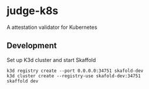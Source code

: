 # judge-k8s

A attestation validator for Kubernetes

## Development

Set up K3d cluster and start Skaffold

```
k3d registry create --port 0.0.0.0:34751 skafold-dev
k3d cluster create --registry-use skafold-dev:34751
skaffold dev
```

